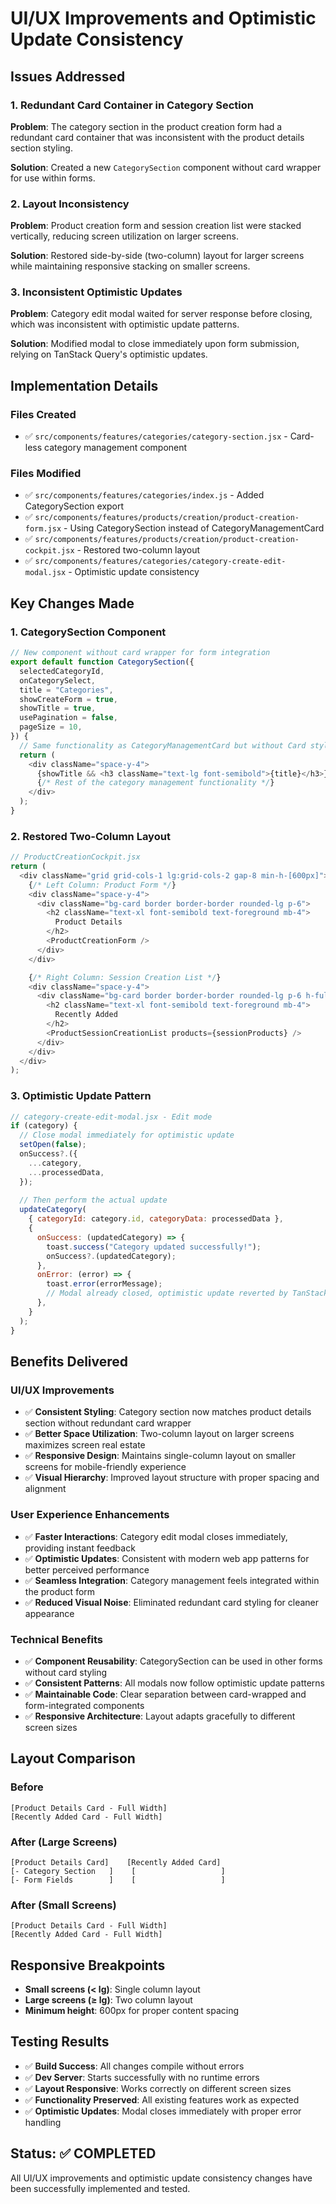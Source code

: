 # UI/UX Improvements and Optimistic Update Consistency

## Issues Addressed

### 1. **Redundant Card Container in Category Section**
**Problem**: The category section in the product creation form had a redundant card container that was inconsistent with the product details section styling.

**Solution**: Created a new `CategorySection` component without card wrapper for use within forms.

### 2. **Layout Inconsistency**
**Problem**: Product creation form and session creation list were stacked vertically, reducing screen utilization on larger screens.

**Solution**: Restored side-by-side (two-column) layout for larger screens while maintaining responsive stacking on smaller screens.

### 3. **Inconsistent Optimistic Updates**
**Problem**: Category edit modal waited for server response before closing, which was inconsistent with optimistic update patterns.

**Solution**: Modified modal to close immediately upon form submission, relying on TanStack Query's optimistic updates.

## Implementation Details

### Files Created
- ✅ `src/components/features/categories/category-section.jsx` - Card-less category management component

### Files Modified
- ✅ `src/components/features/categories/index.js` - Added CategorySection export
- ✅ `src/components/features/products/creation/product-creation-form.jsx` - Using CategorySection instead of CategoryManagementCard
- ✅ `src/components/features/products/creation/product-creation-cockpit.jsx` - Restored two-column layout
- ✅ `src/components/features/categories/category-create-edit-modal.jsx` - Optimistic update consistency

## Key Changes Made

### 1. CategorySection Component
```javascript
// New component without card wrapper for form integration
export default function CategorySection({
  selectedCategoryId,
  onCategorySelect,
  title = "Categories",
  showCreateForm = true,
  showTitle = true,
  usePagination = false,
  pageSize = 10,
}) {
  // Same functionality as CategoryManagementCard but without Card styling
  return (
    <div className="space-y-4">
      {showTitle && <h3 className="text-lg font-semibold">{title}</h3>}
      {/* Rest of the category management functionality */}
    </div>
  );
}
```

### 2. Restored Two-Column Layout
```javascript
// ProductCreationCockpit.jsx
return (
  <div className="grid grid-cols-1 lg:grid-cols-2 gap-8 min-h-[600px]">
    {/* Left Column: Product Form */}
    <div className="space-y-4">
      <div className="bg-card border border-border rounded-lg p-6">
        <h2 className="text-xl font-semibold text-foreground mb-4">
          Product Details
        </h2>
        <ProductCreationForm />
      </div>
    </div>

    {/* Right Column: Session Creation List */}
    <div className="space-y-4">
      <div className="bg-card border border-border rounded-lg p-6 h-full">
        <h2 className="text-xl font-semibold text-foreground mb-4">
          Recently Added
        </h2>
        <ProductSessionCreationList products={sessionProducts} />
      </div>
    </div>
  </div>
);
```

### 3. Optimistic Update Pattern
```javascript
// category-create-edit-modal.jsx - Edit mode
if (category) {
  // Close modal immediately for optimistic update
  setOpen(false);
  onSuccess?.({
    ...category,
    ...processedData,
  });
  
  // Then perform the actual update
  updateCategory(
    { categoryId: category.id, categoryData: processedData },
    {
      onSuccess: (updatedCategory) => {
        toast.success("Category updated successfully!");
        onSuccess?.(updatedCategory);
      },
      onError: (error) => {
        toast.error(errorMessage);
        // Modal already closed, optimistic update reverted by TanStack Query
      },
    }
  );
}
```

## Benefits Delivered

### UI/UX Improvements
- ✅ **Consistent Styling**: Category section now matches product details section without redundant card wrapper
- ✅ **Better Space Utilization**: Two-column layout on larger screens maximizes screen real estate
- ✅ **Responsive Design**: Maintains single-column layout on smaller screens for mobile-friendly experience
- ✅ **Visual Hierarchy**: Improved layout structure with proper spacing and alignment

### User Experience Enhancements
- ✅ **Faster Interactions**: Category edit modal closes immediately, providing instant feedback
- ✅ **Optimistic Updates**: Consistent with modern web app patterns for better perceived performance
- ✅ **Seamless Integration**: Category management feels integrated within the product form
- ✅ **Reduced Visual Noise**: Eliminated redundant card styling for cleaner appearance

### Technical Benefits
- ✅ **Component Reusability**: CategorySection can be used in other forms without card styling
- ✅ **Consistent Patterns**: All modals now follow optimistic update patterns
- ✅ **Maintainable Code**: Clear separation between card-wrapped and form-integrated components
- ✅ **Responsive Architecture**: Layout adapts gracefully to different screen sizes

## Layout Comparison

### Before
```
[Product Details Card - Full Width]
[Recently Added Card - Full Width]
```

### After (Large Screens)
```
[Product Details Card]    [Recently Added Card]
[- Category Section   ]    [                   ]
[- Form Fields        ]    [                   ]
```

### After (Small Screens)
```
[Product Details Card - Full Width]
[Recently Added Card - Full Width]
```

## Responsive Breakpoints
- **Small screens (< lg)**: Single column layout
- **Large screens (≥ lg)**: Two column layout
- **Minimum height**: 600px for proper content spacing

## Testing Results
- ✅ **Build Success**: All changes compile without errors
- ✅ **Dev Server**: Starts successfully with no runtime errors
- ✅ **Layout Responsive**: Works correctly on different screen sizes
- ✅ **Functionality Preserved**: All existing features work as expected
- ✅ **Optimistic Updates**: Modal closes immediately with proper error handling

## Status: ✅ COMPLETED

All UI/UX improvements and optimistic update consistency changes have been successfully implemented and tested.
